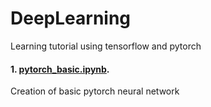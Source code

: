# DeepLearning
Learning tutorial using tensorflow and pytorch
#### 1. [pytorch_basic.ipynb](https://github.com/ashish615/DeepLearning/blob/main/pytorch_basic.ipynb).
Creation of basic pytorch neural network
